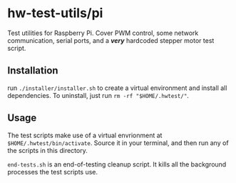 # hw-test-utils/pi
Test utilities for Raspberry Pi. Cover PWM control, some network communication, serial ports,  and a **_very_** hardcoded stepper motor test script.

## Installation
run `./installer/installer.sh` to create a virtual environment and install all dependencies. To uninstall, just run `rm -rf "$HOME/.hwtest/"`.

## Usage
The test scripts make use of a virtual envrionment at `$HOME/.hwtest/bin/activate`. Source it in your terminal, and then run any of the scripts in this directory.

`end-tests.sh` is an end-of-testing cleanup script. It kills all the background processes the test scripts use.
